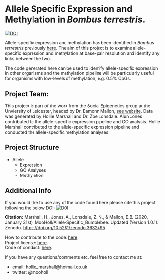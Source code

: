 # Allele Specific Expression and Methylation in *Bombus terrestris*.

[![DOI](https://zenodo.org/badge/DOI/10.5281/zenodo.3632495.svg)](https://doi.org/10.5281/zenodo.3632495)

Allele-specific expression and methylation has been identified in *Bombus terrestris* previously [here](https://doi.org/10.7717/peerj.3798). The aim of this project is to examine allele-specific expression and methylation at base-pair resolution and identify any links between the two.

The code generated here can be used to identify allele-specific expression in other organisms and the methylation pipeline will be particularly useful for organisms with low-levels of methylation, e.g. 0.5% CpGs. 

## Project Team: 

This project is part of the work from the Social Epigenetics group at the Unviersity of Leicester, headed by Dr. Eamonn Mallon, [see website](https://www2.le.ac.uk/projects/selab). Data was generated by Hollie Marshall and Dr. Zoe Lonsdale. Alun Jones contributed to the allele-specific expression pipeline and GO analysis. Hollie Marshall contributed to the allele-specific expression pipeline and conducted the allele-specific methylation analyses.

## Project Structure
- Allele
  - Expression
  - GO Analyses
  - Methylation
  
## Additional Info

If you would like to use any of the code found here please cite this project following the below DOI:
[![DOI](https://zenodo.org/badge/DOI/10.5281/zenodo.3632495.svg)](https://doi.org/10.5281/zenodo.3632495)

**Citation:** Marshall, H., Jones, A., Lonsdale, Z. N., & Mallon, E.B. (2020, January 31st). MooHoll/Allele-Specific_Bumblebee: Updated (Version 1.0.1). Zenodo. https://doi.org/10.5281/zenodo.3632495

How to contribute to the code: [here](Allele-Specific_Bumblebee/CONTRIBUTING.md).<br/>
Project license: [here](Allele-Specific_Bumblebee/LICENSE).<br/>
Code of conduct: [here](Allele-Specific_Bumblebee/CODE_OF_CONDUCT.md).

If you have any questions/comments etc. feel free to contact me at:
- email: hollie_marshall@hotmail.co.uk
- twitter: @mooholl
